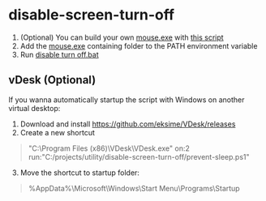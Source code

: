 # disable-screen-turn-off
1. (Optional) You can build your own [mouse.exe](./disable-screen-turn-off/mouse.exe) with [this script](./disable-screen-turn-off/generate%20mouse.bat)
2. Add the [mouse.exe](./disable-screen-turn-off/mouse.exe) containing folder to the PATH environment variable
3. Run [disable turn off.bat](./disable-screen-turn-off/disable%20turn%20off.bat)


## vDesk (Optional)
If you wanna automatically startup the script with Windows on another virtual desktop:

1. Download and install https://github.com/eksime/VDesk/releases
2. Create a new shortcut
> "C:\Program Files (x86)\VDesk\VDesk.exe" on:2 run:"C:/projects/utility/disable-screen-turn-off/prevent-sleep.ps1"
3. Move the shortcut to startup folder:
> %AppData%\Microsoft\Windows\Start Menu\Programs\Startup 
